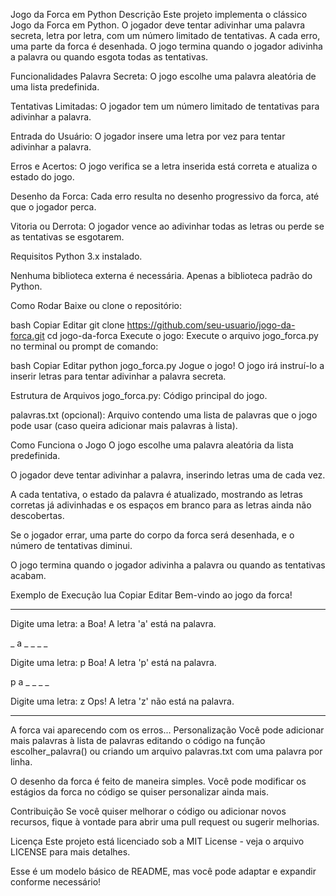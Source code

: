 Jogo da Forca em Python
Descrição
Este projeto implementa o clássico Jogo da Forca em Python. O jogador deve tentar adivinhar uma palavra secreta, letra por letra, com um número limitado de tentativas. A cada erro, uma parte da forca é desenhada. O jogo termina quando o jogador adivinha a palavra ou quando esgota todas as tentativas.

Funcionalidades
Palavra Secreta: O jogo escolhe uma palavra aleatória de uma lista predefinida.

Tentativas Limitadas: O jogador tem um número limitado de tentativas para adivinhar a palavra.

Entrada do Usuário: O jogador insere uma letra por vez para tentar adivinhar a palavra.

Erros e Acertos: O jogo verifica se a letra inserida está correta e atualiza o estado do jogo.

Desenho da Forca: Cada erro resulta no desenho progressivo da forca, até que o jogador perca.

Vitoria ou Derrota: O jogador vence ao adivinhar todas as letras ou perde se as tentativas se esgotarem.

Requisitos
Python 3.x instalado.

Nenhuma biblioteca externa é necessária. Apenas a biblioteca padrão do Python.

Como Rodar
Baixe ou clone o repositório:

bash
Copiar
Editar
git clone https://github.com/seu-usuario/jogo-da-forca.git
cd jogo-da-forca
Execute o jogo:
Execute o arquivo jogo_forca.py no terminal ou prompt de comando:

bash
Copiar
Editar
python jogo_forca.py
Jogue o jogo! O jogo irá instruí-lo a inserir letras para tentar adivinhar a palavra secreta.

Estrutura de Arquivos
jogo_forca.py: Código principal do jogo.

palavras.txt (opcional): Arquivo contendo uma lista de palavras que o jogo pode usar (caso queira adicionar mais palavras à lista).

Como Funciona o Jogo
O jogo escolhe uma palavra aleatória da lista predefinida.

O jogador deve tentar adivinhar a palavra, inserindo letras uma de cada vez.

A cada tentativa, o estado da palavra é atualizado, mostrando as letras corretas já adivinhadas e os espaços em branco para as letras ainda não descobertas.

Se o jogador errar, uma parte do corpo da forca será desenhada, e o número de tentativas diminui.

O jogo termina quando o jogador adivinha a palavra ou quando as tentativas acabam.

Exemplo de Execução
lua
Copiar
Editar
Bem-vindo ao jogo da forca!

_ _ _ _ _ _

Digite uma letra: a
Boa! A letra 'a' está na palavra.

_ a _ _ _ _

Digite uma letra: p
Boa! A letra 'p' está na palavra.

p a _ _ _ _

Digite uma letra: z
Ops! A letra 'z' não está na palavra.

_ _ _ _ _ _

A forca vai aparecendo com os erros...
Personalização
Você pode adicionar mais palavras à lista de palavras editando o código na função escolher_palavra() ou criando um arquivo palavras.txt com uma palavra por linha.

O desenho da forca é feito de maneira simples. Você pode modificar os estágios da forca no código se quiser personalizar ainda mais.

Contribuição
Se você quiser melhorar o código ou adicionar novos recursos, fique à vontade para abrir uma pull request ou sugerir melhorias.

Licença
Este projeto está licenciado sob a MIT License - veja o arquivo LICENSE para mais detalhes.

Esse é um modelo básico de README, mas você pode adaptar e expandir conforme necessário!